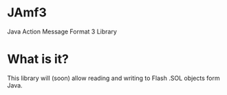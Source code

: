 # JAmf3
Java Action Message Format 3 Library

# What is it?
This library will (soon) allow reading and writing to Flash .SOL objects form Java.
